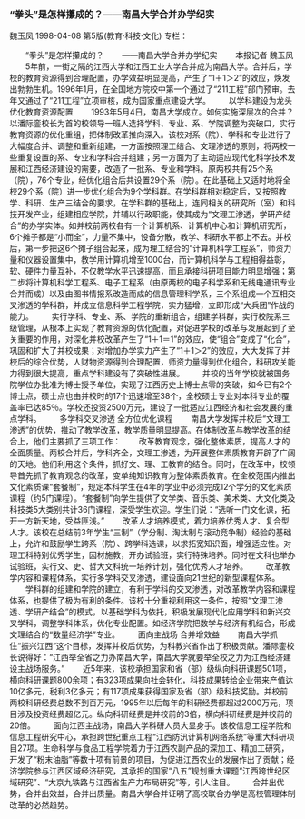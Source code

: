### “拳头”是怎样攥成的？——南昌大学合并办学纪实
魏玉凤
1998-04-08
第5版(教育·科技·文化)
专栏：

　　“拳头”是怎样攥成的？
　　——南昌大学合并办学纪实
　　本报记者  魏玉凤
　　5年前，一街之隔的江西大学和江西工业大学合并成为南昌大学。合并后，学校的教育资源得到合理配置，办学效益明显提高，产生了“1＋1＞2”的效应，焕发出勃勃生机。1996年1月，在全国地方院校中第一个通过了“211工程”部门预审。去年又通过了“211工程”立项审核，成为国家重点建设大学。
　　以学科建设为龙头  优化教育资源配置
　　1993年5月4日，南昌大学成立。如何实施深层次的合并？以潘际銮校长为首的校领导一班人选择学科、专业、系、学院调整为突破口，实行教育资源的优化重组，把体制改革推向深入。该校对系（院）、学科和专业进行了大幅度合并、调整和重新组建，一方面按照理工结合、文理渗透的原则，将两校一些重复设置的系、专业和学科合并组建；另一方面为了主动适应现代化科学技术发展和江西经济建设的需要，改造了一批系、专业和学科。原两校共有25个系（院），76个专业，经优化组合后共设置29个系（院）。在此基础上又适时地将全校29个系（院）进一步优化组合为9个学科群。在学科群相对稳定后，又按照教学、科研、生产三结合的要求，在学科群的基础上，连同相关的研究所（室）和科技开发产业，组建相应学院，并辅以行政职能，使其成为“文理工渗透，学研产结合”的办学实体。如并校前两校各有一个计算机系、计算机中心和计算机研究所，6个摊子都是“小而全”，力量不集中，设备分散，教学、科研水平都上不去。并校后，第一步把这6个摊子组合起来，成为理工结合的“计算机科学工程系”，师资力量和仪器设置集中，教学用计算机增至1000台，而计算机科学与工程相得益彰，软、硬件力量互补，不仅教学水平迅速提高，而且承接科研项目能力明显增强；第二步将计算机科学工程系、电子工程系（由原两校的电子科学系和无线电通讯专业合并而成）以及由图书情报系改造而成的信息管理科学系，三个系组成一个互相交叉渗透的学科群，并成立信息科学工程学院，实力猛增，立即形成“大兵团”作战的能力。
　　实行学科、专业、系、学院的重新组合，组建学科群，实行校院系三级管理，从根本上实现了教育资源的优化配置，对促进学校的改革与发展起到了至关重要的作用，对深化并校改革产生了“1＋1＝1”的效应，使“组合”变成了“化合”，巩固和扩大了并校成果；对增加办学实力产生了“1＋1＞2”的效应，大大发挥了并校后的综合优势，人财物资源得到合理配置，师资力量得到优化组合，科研攻关能力得到很大提高，重点学科建设有了突破性进展。
　　并校的当年学校就被国务院学位办批准为博士授予单位，实现了江西历史上博士点零的突破，如今已有2个博士点，硕士点也由并校时的17个迅速增至38个，全校硕士专业对本科专业的覆盖率已达85％。学校还投资2500万元，建设了一批适应江西经济和社会发展的重点学科。
　　多学科交叉渗透  全方位优化课程
　　南昌大学发挥并校后“文理工渗透”的优势，推动了教学改革，教学质量明显提高。在体制改革与教学改革的结合上，他们主要抓了三项工作：
　　改革教育观念，强化整体素质，提高人才的全面质量。两校合并后，学科齐全，文理工渗透，为开展整体素质教育开辟了广阔的天地。他们利用这个条件，抓好文、理、工教育的结合。同时，在改革中，校领导首先抓了教育观念的改革，变单纯知识教育为整体素质教育。在全校范围内推出文化素质课“套餐制”，规定本科学生在4年的学业中必须完成12个学分的文化素质课程（约5门课程）。“套餐制”向学生提供了文学类、音乐类、美术类、大文化类及科技类5大类别共计36门课程，深受学生欢迎。学生们说：“选听一门文化课，拓开一方新天地，受益匪浅。”
　　改革人才培养模式，着力培养优秀人才、复合型人才。该校在总结前3年学生“三制”（学分制、淘汰制与滚动竞争制）经验的基础上，允许和鼓励学生跨系（院）、跨学科选课，以求拓宽知识面，增强适应性。对理工科特别优秀学生，因材施教，开办试验班，实行特殊培养。同时在文科也举办试验班，实行文、史、哲大文科统一培养计划，强化优秀人才培养。
　　改革教学内容和课程体系，实行多学科交叉渗透，建设面向21世纪的新型课程体系。
　　学科群的组建和学院的建立，有利于学科的交叉渗透，对改革教学内容和课程体系，也提供了极为有利的条件。该校十分重视利用这一条件，按照“文理工渗透、学研产结合”的模式，以基础学科为依托，积极发展现代化应用学科和新兴交叉学科，调整学科体系，优化专业配置。如经济学院把数学与经济有机结合，形成文理结合的“数量经济学”专业。
　　面向主战场  合并增效益
　　南昌大学抓住“振兴江西”这个目标，发挥并校后优势，为科教兴省作出了积极贡献。潘际銮校长说得好：“江西举全省之力办南昌大学，南昌大学就要举全校之力为江西经济建设主战场服务。”
　　近5年来，该校承担国家和省（部）级纵向科研课题501项，横向科研课题800余项；有323项成果向社会转化，科技成果转给企业带来产值达10亿多元，税利3亿多元；有117项成果获得国家及省（部）级科技奖励。并校前两校科研经费总数不到百万元，1995年以后每年的科研经费都超过2000万元，项目涉及投资经费超亿元。纵向科研经费是并校前的3倍，横向科研经费是并校前的20倍。
　　面向江西主战场，南昌大学科研人员大显身手。该校信息工程学院和信息工程研究中心，承担跨世纪重点工程“江西防汛计算机网络系统”等重大科研项目27项。生命科学与食品工程学院着力于江西农副产品的深加工、精加工研究，开发了“粉末油脂”等数十项有前景的项目，为促进江西农业的发展作出了贡献；经济学院参与江西区域经济研究，其承担的国家“八五”规划重大课题“江西跨世纪区域研究”、“大京九铁路与江西省生产力布局研究”等，引人注目。
　　合并出优势，合并出效益，合并出质量。南昌大学合并证明了高校联合办学是高校管理体制改革的必然趋势。
